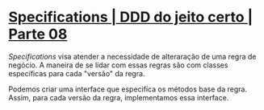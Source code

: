 # [Specifications | DDD do jeito certo | Parte 08](https://www.youtube.com/watch?v=dCdOG_RZpxU)

*Specifications* visa atender a necessidade de alteraração de uma regra de negócio. A maneira de se lidar com essas regras são com classes específicas para cada "versão" da regra.

Podemos criar uma interface que especifíca os métodos base da regra. Assim, para cada versão da regra, implementamos essa interface.
